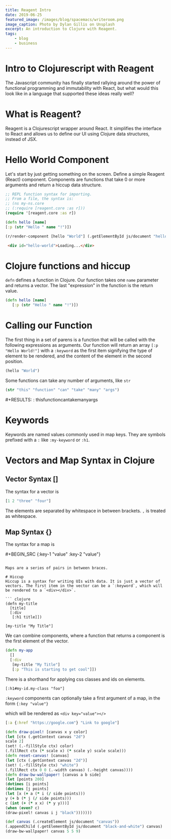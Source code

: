 ```yaml
---
title: Reagent Intro
date: 2019-06-25
featured_image: /images/blog/spacemacs/writeroom.png
image_caption: Photo by Dylan Gillis on Unsplash
excerpt: An introduction to Clojure with Reagent.
tags:
    - blog
    - business
---
```

# Intro to Clojurescript with Reagent
The Javascript community has finally started rallying around the power of functional programming and immutability with React, but what would this look like in a language that supported these ideas really well?

# What is Reagent?
Reagent is a Clojurescript wrapper around React. It simplifies the interface to React and allows us to define our UI using Clojure data structures, instead of JSX.

# Hello World Component
Let's start by just getting something on the screen.
Define a simple Reagent (React) component. Components are functions that take 0 or more arguments and return a hiccup data structure.

``` clojure 
;; REPL function syntax for importing.
;; From a file, the syntax is:
;; (ns my-ns.core
;; (:require [reagent.core :as r]))
(require '[reagent.core :as r])

(defn hello [name]
[:p (str "Hello " name "!")])

(r/render-component [hello "World"] (.getElementById js/document "hello-world"))
```

``` html
 <div id="hello-world">Loading...</div>
 ```

# Clojure functions and hiccup
`defn` defines a function in Clojure. Our function takes one `name` parameter and returns a vector. The last "expression" in the function is the return value.

``` clojure
(defn hello [name]
   [:p (str "Hello " name "!")])
```

# Calling our Function
The first thing in a set of parens is a function that will be called with the following expressions as arguments. Our function will return an array `[:p "Hello World!"]` with a `:keyword` as the first item signifying the type of element to be rendered, and the content of the element in the second position.

``` clojure
(hello "World")
```

Some functions can take any number of arguments, like `str`

``` clojure
(str "this" "function" "can" "take" "many" "args")
```

#+RESULTS:
: thisfunctioncantakemanyargs

# Keywords
Keywords are named values commonly used in map keys. They are symbols prefixed with a `:` like `:my-keyword` or `:h1`.

# Vectors and Map Syntax in Clojure
## Vector Syntax []
The syntax for a vector is

``` clojure 
[1 2 "three" "four"]
```
The elements are separated by whitespace in between brackets.
`,` is treated as whitespace.


## Map Syntax {}
The syntax for a map is

#+BEGIN_SRC
{:key-1 "value" :key-2 "value"}
```

Maps are a series of pairs in between braces.

# Hiccup
Hiccup is a syntax for writing UIs with data. It is just a vector of vectors. The first item in the vector can be a `:keyword`, which will be rendered to a `<div></div>`.

``` clojure
(defn my-title
  [title]
  [:div
   [:h1 title]])

[my-title "My Title"]
```

We can combine components, where a function that returns a component is the first element of the vector.

``` clojure
(defn my-app
  []
  [:div
   [my-title "My Title"]
   [:p "This is starting to get cool"]])
```

There is a shorthand for applying css classes and ids on elements.

`[:h1#my-id.my-class "foo"]`

`:keyword` components can optionally take a first argument of a map, in the form `{:key "value"}`

which will be rendered as `<div key="value"></>`

``` clojure
[:a {:href "https://google.com"} "Link to google"]
```


``` clojure
(defn draw-pixel! [canvas x y color]
(let [ctx (.getContext canvas "2d")
scale 2]
(set! (.-fillStyle ctx) color)
(.fillRect ctx (* scale x) (* scale y) scale scale)))
(defn reset-canvas! [canvas]
(let [ctx (.getContext canvas "2d")]
(set! (.-fillStyle ctx) "white")
(.fillRect ctx 0 0 (.-width canvas) (.-height canvas))))
(defn draw-bw-wallpaper! [canvas a b side]
(let [points 200]
(dotimes [i points]
(dotimes [j points]
(let [x (+ a (* i (/ side points)))
y (+ b (* j (/ side points)))
c (int (+ (* x x) (* y y)))]
(when (even? c)
(draw-pixel! canvas i j "black")))))))

(def canvas (.createElement js/document "canvas"))
(.appendChild (.getElementById js/document "black-and-white") canvas)
(draw-bw-wallpaper! canvas 5 5 9)

```
